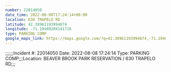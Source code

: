 ```yaml
---
number: 22014050
date_time: 2022-08-08T17:24:14+00:00
location: 630 TRAPELO RD
latitude: 42.38961193994874
longitude: -71.19489204141716
type: PARKING COMP
google_maps_link: https://maps.google.com/?q=42.38961193994874,-71.19489204141716
---
```


;;;;;;Incident #: 22014050  Date: 2022-08-08 17:24:14   Type: PARKING COMP;;;Location: BEAVER BROOK PARK RESERVATION / 630 TRAPELO RD;;;
